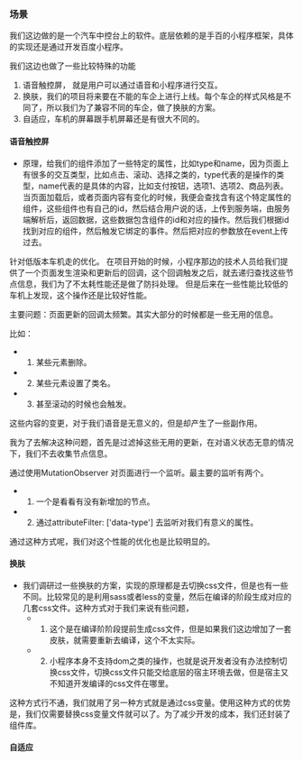 

### 场景

我们这边做的是一个汽车中控台上的软件。底层依赖的是手百的小程序框架，具体的实现还是通过开发百度小程序。

我们这边也做了一些比较特殊的功能
1. 语音触控屏， 就是用户可以通过语音和小程序进行交互。
2. 换肤，我们的项目将来要在不能的车企上进行上线。每个车企的样式风格是不同了，所以我们为了兼容不同的车企，做了换肤的方案。
3. 自适应，车机的屏幕跟手机屏幕还是有很大不同的。


#### 语音触控屏

- 原理，给我们的组件添加了一些特定的属性，比如type和name，因为页面上有很多的交互类型，比如点击、滚动、选择之类的，type代表的是操作的类型，name代表的是具体的内容，比如支付按钮，选项1、选项2、商品列表。当页面加载后，或者页面内容有变化的时候，我便会查找含有这个特定属性的组件，这些组件也有自己的id，然后结合用户说的话，上传到服务端，由服务端解析后，返回数据，这些数据包含组件的id和对应的操作。然后我们根据id找到对应的组件，然后触发它绑定的事件。然后把对应的参数放在event上传过去。

针对低版本车机走的优化。
在项目开始的时候，小程序那边的技术人员给我们提供了一个页面发生渲染和更新后的回调，这个回调触发之后，就去递归查找这些节点信息，我们为了不太耗性能还是做了防抖处理。
但是后来在一些性能比较低的车机上发现，这个操作还是比较好性能。

主要问题：页面更新的回调太频繁。其实大部分的时候都是一些无用的信息。

比如：

- 1. 某些元素删除。
- 2. 某些元素设置了类名。
- 3. 甚至滚动的时候也会触发。

这些内容的变更，对于我们语音是无意义的，但是却产生了一些副作用。

我为了去解决这种问题，首先是过滤掉这些无用的更新，在对语义状态无意的情况下，我们不去收集节点信息。

通过使用MutationObserver 对页面进行一个监听。最主要的监听有两个。

- 1. 一个是看看有没有新增加的节点。
- 2. 通过attributeFilter: ['data-type'] 去监听对我们有意义的属性。

通过这种方式呢，我们对这个性能的优化也是比较明显的。

#### 换肤

- 我们调研过一些换肤的方案，实现的原理都是去切换css文件，但是也有一些不同。比较常见的是利用sass或者less的变量，然后在编译的阶段生成对应的几套css文件。这种方式对于我们来说有些问题，
  - 1. 这个是在编译阶阶段提前生成css文件，但是如果我们这边增加了一套皮肤，就需要重新去编译，这个不太实际。
  - 2. 小程序本身不支持dom之类的操作，也就是说开发者没有办法控制切换css文件，切换css文件只能交给底层的宿主环境去做，但是宿主又不知道开发编译的css文件在哪里。

这种方式行不通，我们就用了另一种方式就是通过css变量。使用这种方式的优势是，我们仅需要替换css变量文件就可以了。为了减少开发的成本，我们还封装了组件库。


#### 自适应

